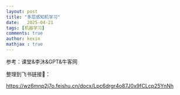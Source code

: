 ```yaml
---
layout: post
title: "多层感知机学习"
date:   2025-04-21
tags: [机器学习]
comments: true
author: kexin
mathjax : true
---
```

参考：课堂&李沐&GPT&牛客网
<!-- more -->


整理到飞书链接🔗：

https://wz6mnp2j7o.feishu.cn/docx/Lpc6drgr4o87J0x9fCLcp25YnNh
